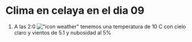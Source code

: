 # Clima en celaya en el dia 09

1. A las 2:0 !["icon weather"](http://openweathermap.org/img/w/02n.png) tenemos una temperatura de 10 C con cielo claro y  vientos de 5.1 y nubosidad al 5%
